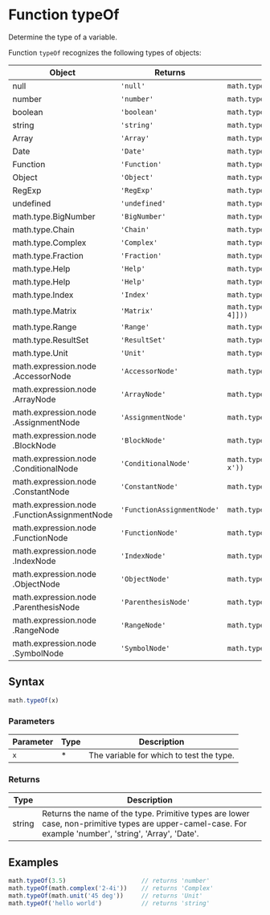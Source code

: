 <!-- Note: This file is automatically generated from source code comments. Changes made in this file will be overridden. -->

# Function typeOf

Determine the type of a variable.

Function `typeOf` recognizes the following types of objects:

Object                 | Returns       | Example
---------------------- | ------------- | ------------------------------------------
null                   | `'null'`      | `math.typeOf(null)`
number                 | `'number'`    | `math.typeOf(3.5)`
boolean                | `'boolean'`   | `math.typeOf(true)`
string                 | `'string'`    | `math.typeOf('hello world')`
Array                  | `'Array'`     | `math.typeOf([1, 2, 3])`
Date                   | `'Date'`      | `math.typeOf(new Date())`
Function               | `'Function'`  | `math.typeOf(function () {})`
Object                 | `'Object'`    | `math.typeOf({a: 2, b: 3})`
RegExp                 | `'RegExp'`    | `math.typeOf(/a regexp/)`
undefined              | `'undefined'` | `math.typeOf(undefined)`
math.type.BigNumber    | `'BigNumber'` | `math.typeOf(math.bignumber('2.3e500'))`
math.type.Chain        | `'Chain'`     | `math.typeOf(math.chain(2))`
math.type.Complex      | `'Complex'`   | `math.typeOf(math.complex(2, 3))`
math.type.Fraction     | `'Fraction'`  | `math.typeOf(math.fraction(1, 3))`
math.type.Help         | `'Help'`      | `math.typeOf(math.help('sqrt'))`
math.type.Help         | `'Help'`      | `math.typeOf(math.help('sqrt'))`
math.type.Index        | `'Index'`     | `math.typeOf(math.index(1, 3))`
math.type.Matrix       | `'Matrix'`    | `math.typeOf(math.matrix([[1,2], [3, 4]]))`
math.type.Range        | `'Range'`     | `math.typeOf(math.range(0, 10))`
math.type.ResultSet    | `'ResultSet'` | `math.typeOf(math.evaluate('a=2\nb=3'))`
math.type.Unit         | `'Unit'`      | `math.typeOf(math.unit('45 deg'))`
math.expression.node&#8203;.AccessorNode            | `'AccessorNode'`            | `math.typeOf(math.parse('A[2]'))`
math.expression.node&#8203;.ArrayNode               | `'ArrayNode'`               | `math.typeOf(math.parse('[1,2,3]'))`
math.expression.node&#8203;.AssignmentNode          | `'AssignmentNode'`          | `math.typeOf(math.parse('x=2'))`
math.expression.node&#8203;.BlockNode               | `'BlockNode'`               | `math.typeOf(math.parse('a=2; b=3'))`
math.expression.node&#8203;.ConditionalNode         | `'ConditionalNode'`         | `math.typeOf(math.parse('x<0 ? -x : x'))`
math.expression.node&#8203;.ConstantNode            | `'ConstantNode'`            | `math.typeOf(math.parse('2.3'))`
math.expression.node&#8203;.FunctionAssignmentNode  | `'FunctionAssignmentNode'`  | `math.typeOf(math.parse('f(x)=x^2'))`
math.expression.node&#8203;.FunctionNode            | `'FunctionNode'`            | `math.typeOf(math.parse('sqrt(4)'))`
math.expression.node&#8203;.IndexNode               | `'IndexNode'`               | `math.typeOf(math.parse('A[2]').index)`
math.expression.node&#8203;.ObjectNode              | `'ObjectNode'`              | `math.typeOf(math.parse('{a:2}'))`
math.expression.node&#8203;.ParenthesisNode         | `'ParenthesisNode'`         | `math.typeOf(math.parse('(2+3)'))`
math.expression.node&#8203;.RangeNode               | `'RangeNode'`               | `math.typeOf(math.parse('1:10'))`
math.expression.node&#8203;.SymbolNode              | `'SymbolNode'`              | `math.typeOf(math.parse('x'))`


## Syntax

```js
math.typeOf(x)
```

### Parameters

Parameter | Type | Description
--------- | ---- | -----------
`x` | * | The variable for which to test the type.

### Returns

Type | Description
---- | -----------
string | Returns the name of the type. Primitive types are lower case, non-primitive types are upper-camel-case. For example 'number', 'string', 'Array', 'Date'.


## Examples

```js
math.typeOf(3.5)                     // returns 'number'
math.typeOf(math.complex('2-4i'))    // returns 'Complex'
math.typeOf(math.unit('45 deg'))     // returns 'Unit'
math.typeOf('hello world')           // returns 'string'
```


